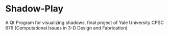 Shadow-Play
===========
A Qt Program for visualizing shadows, final project of Yale University CPSC 679 (Computational Issues in 3-D Design and Fabrication)


